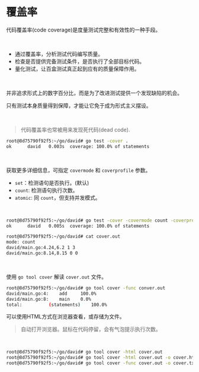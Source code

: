# 覆盖率

代码覆盖率(code coverage)是度量测试完整和有效性的一种手段。

&nbsp;

* 通过覆盖率，分析测试代码编写质量。
* 检查是否提供完备测试条件，是否执行了全部目标代码。
* 量化测试，让百盒测试真正起到应有的质量保障作用。

&nbsp;

并非追求形式上的数字百分比，而是为了改进测试提供一个发现缺陷的机会。</br>

只有测试本身质量得到保障，才能让它免于成为形式主义摆设。

&nbsp;

> 代码覆盖率也常被用来发现死代码(dead code).

```bash
root@8d75790f92f5:~/go/david# go test -cover .
ok      david   0.003s  coverage: 100.0% of statements
```

&nbsp;

获取更多详细信息，可指定 `covermode` 和 `coverprofile` 参数。

* `set`：检测语句是否执行。(默认)
* `count`: 检测语句执行次数。
* `atomic`: 同 `count`，但支持并发模式。

&nbsp;

```bash
root@8d75790f92f5:~/go/david# go test -cover -covermode count -coverprofile cover.out .
ok      david   0.005s  coverage: 100.0% of statements

root@8d75790f92f5:~/go/david# cat cover.out
mode: count
david/main.go:4.24,6.2 1 3
david/main.go:8.14,8.15 0 0
```

&nbsp;

使用 `go tool cover` 解读 `cover.out` 文件。

```bash
root@8d75790f92f5:~/go/david# go tool cover -func conver.out
david/main.go:4:    add     100.0%
david/main.go:8:    main    0.0%
total:          (statements)    100.0%
```

可以使用HTML方式在浏览器查看，或存储为文件。

> 自动打开浏览器。鼠标在代码停留，会有气泡提示执行次数。

&nbsp;

```bash
root@8d75790f92f5:~/go/david# go tool cover -html cover.out
root@8d75790f92f5:~/go/david# go tool cover -html cover.out -o cover.html
root@8d75790f92f5:~/go/david# go tool cover -func cover.out -o cover.txt
```
